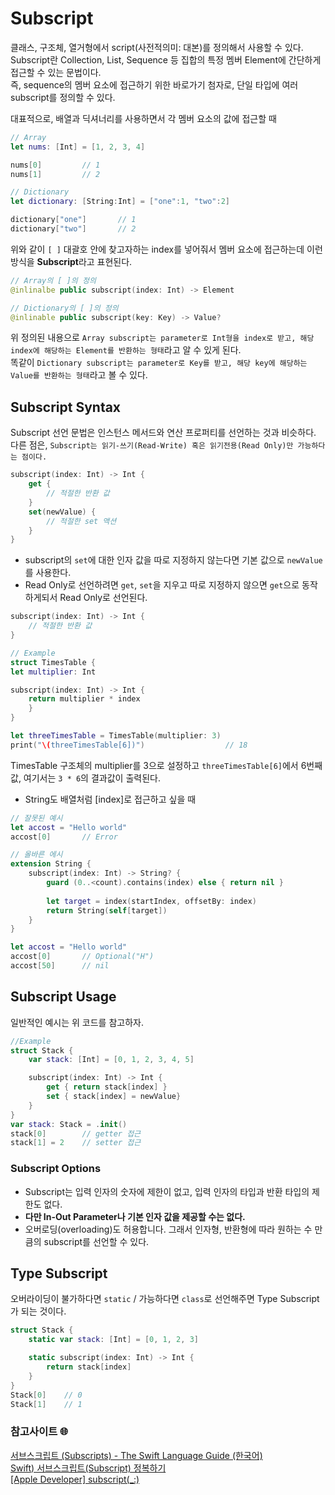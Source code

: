 # Subscript

클래스, 구조체, 열거형에서 script(사전적의미: 대본)를 정의해서 사용할 수 있다.   
Subscript란 Collection, List, Sequence 등 집합의 특정 멤버 Element에 간단하게 접근할 수 있는 문법이다.   
즉, sequence의 멤버 요소에 접근하기 위한 바로가기 첨자로, 단일 타입에 여러 subscript를 정의할 수 있다.   

대표적으로, 배열과 딕셔너리를 사용하면서 각 멤버 요소의 값에 접근할 때
```Swift
// Array
let nums: [Int] = [1, 2, 3, 4]

nums[0]         // 1
nums[1]         // 2

// Dictionary
let dictionary: [String:Int] = ["one":1, "two":2]

dictionary["one"]       // 1
dictionary["two"]       // 2
```
위와 같이 `[ ]` 대괄호 안에 찾고자하는 index를 넣어줘서 멤버 요소에 접근하는데
이런 방식을 **Subscript**라고 표현된다.

```Swift
// Array의 [ ]의 정의
@inlinalbe public subscript(index: Int) -> Element

// Dictionary의 [ ]의 정의
@inlinable public subscript(key: Key) -> Value?
```
위 정의된 내용으로 `Array subscript는 parameter로 Int형을 index로 받고, 해당 index에 해당하는 Element를 반환하는 형태`라고 알 수 있게 된다.   
똑같이 `Dictionary subscript는 parameter로 Key를 받고, 해당 key에 해당하는 Value를 반환하는 형태`라고 볼 수 있다.   

## Subscript Syntax
Subscript 선언 문법은 인스턴스 메서드와 연산 프로퍼티를 선언하는 것과 비슷하다.   
다른 점은, `Subscript는 읽기-쓰기(Read-Write) 혹은 읽기전용(Read Only)만 가능하다는 점이다.`
```Swift
subscript(index: Int) -> Int {
    get {
        // 적절한 반환 값
    }
    set(newValue) {
        // 적절한 set 액션
    }
}
```

- subscript의 `set`에 대한 인자 값을 따로 지정하지 않는다면 기본 값으로 `newValue`를 사용한다.   
- Read Only로 선언하려면 `get`, `set`을 지우고 따로 지정하지 않으면 `get`으로 동작하게되서 Read Only로 선언된다.   
```Swift
subscript(index: Int) -> Int {
    // 적절한 반환 값   
}

// Example    
struct TimesTable {
let multiplier: Int

subscript(index: Int) -> Int {
    return multiplier * index
    }
}

let threeTimesTable = TimesTable(multiplier: 3)
print("\(threeTimesTable[6])")                  // 18
```
TimesTable 구조체의 multiplier를 3으로 설정하고 `threeTimesTable[6]`에서 6번째 값, 여기서는 `3 * 6`의 결과값이 출력된다.

- String도 배열처럼 [index]로 접근하고 싶을 때
```Swift
// 잘못된 예시
let accost = "Hello world"
accost[0]       // Error

// 올바른 에시
extension String {
    subscript(index: Int) -> String? {
        guard (0..<count).contains(index) else { return nil }
        
        let target = index(startIndex, offsetBy: index)
        return String(self[target])
    }
}

let accost = "Hello world"
accost[0]       // Optional("H")
accost[50]      // nil
```

## Subscript Usage
일반적인 예시는 위 코드를 참고하자.
```Swift
//Example
struct Stack {
    var stack: [Int] = [0, 1, 2, 3, 4, 5]

    subscript(index: Int) -> Int {
        get { return stack[index] }
        set { stack[index] = newValue}
    }
}
var stack: Stack = .init()
stack[0]        // getter 접근
stack[1] = 2    // setter 접근
```

### Subscript Options
- Subscript는 입력 인자의 숫자에 제한이 없고, 입력 인자의 타입과 반환 타입의 제한도 없다.
- **다만 In-Out Parameter나 기본 인자 값을 제공할 수는 없다.**
- 오버로딩(overloading)도 허용합니다.
  그래서 인자형, 반환형에 따라 원하는 수 만큼의 subscript를 선언할 수 있다.

## Type Subscript
오버라이딩이 불가하다면 `static` / 가능하다면 `class`로 선언해주면 Type Subscript가 되는 것이다.
```Swift
struct Stack {
    static var stack: [Int] = [0, 1, 2, 3]

    static subscript(index: Int) -> Int {
        return stack[index]
    }
}
Stack[0]    // 0
Stack[1]    // 1
```


### 참고사이트 🌐
[서브스크립트 (Subscripts) - The Swift Language Guide (한국어)](https://jusung.gitbook.io/the-swift-language-guide/language-guide/12-subscripts)   
[Swift) 서브스크립트(Subscript) 정복하기](https://babbab2.tistory.com/123)   
[[Apple Developer] subscript(_:)](https://developer.apple.com/documentation/swift/dictionary/subscript(_:)-8rfql)